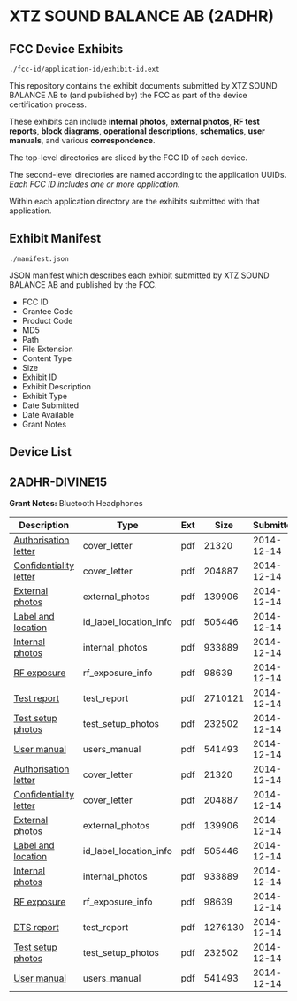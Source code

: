 # XTZ SOUND BALANCE AB (2ADHR)
## FCC Device Exhibits

```
./fcc-id/application-id/exhibit-id.ext
```

This repository contains the exhibit documents submitted by XTZ SOUND BALANCE AB to (and published by) the FCC as part of the device certification process.

These exhibits can include **internal photos**, **external photos**, **RF test reports**, **block diagrams**, **operational descriptions**, **schematics**, **user manuals**, and various **correspondence**.

The top-level directories are sliced by the FCC ID of each device.

The second-level directories are named according to the application UUIDs. *Each FCC ID includes one or more application.*

Within each application directory are the exhibits submitted with that application. 

## Exhibit Manifest

```
./manifest.json
```

JSON manifest which describes each exhibit submitted by XTZ SOUND BALANCE AB and published by the FCC.

- FCC ID
- Grantee Code
- Product Code
- MD5
- Path
- File Extension
- Content Type
- Size
- Exhibit ID
- Exhibit Description
- Exhibit Type
- Date Submitted
- Date Available
- Grant Notes

## Device List
## 2ADHR-DIVINE15
**Grant Notes:** Bluetooth Headphones

| Description | Type | Ext | Size | Submitted | Available |
| ----------- | ---- | --- | ---- | --------- | --------- |
| [Authorisation letter](2ADHR-DIVINE15/02dc128f1800b0b893d06272a52f914b/2472610.pdf) | cover_letter | pdf | 21320 | 2014-12-14 | 2014-12-14 |
| [Confidentiality letter](2ADHR-DIVINE15/02dc128f1800b0b893d06272a52f914b/2472611.pdf) | cover_letter | pdf | 204887 | 2014-12-14 | 2014-12-14 |
| [External photos](2ADHR-DIVINE15/02dc128f1800b0b893d06272a52f914b/2472594.pdf) | external_photos | pdf | 139906 | 2014-12-14 | 2014-12-14 |
| [Label and location](2ADHR-DIVINE15/02dc128f1800b0b893d06272a52f914b/2472593.pdf) | id_label_location_info | pdf | 505446 | 2014-12-14 | 2014-12-14 |
| [Internal photos](2ADHR-DIVINE15/02dc128f1800b0b893d06272a52f914b/2340360.pdf) | internal_photos | pdf | 933889 | 2014-12-14 | 2014-12-14 |
| [RF exposure](2ADHR-DIVINE15/02dc128f1800b0b893d06272a52f914b/2472608.pdf) | rf_exposure_info | pdf | 98639 | 2014-12-14 | 2014-12-14 |
| [Test report](2ADHR-DIVINE15/02dc128f1800b0b893d06272a52f914b/2472603.pdf) | test_report | pdf | 2710121 | 2014-12-14 | 2014-12-14 |
| [Test setup photos](2ADHR-DIVINE15/02dc128f1800b0b893d06272a52f914b/2340358.pdf) | test_setup_photos | pdf | 232502 | 2014-12-14 | 2014-12-14 |
| [User manual](2ADHR-DIVINE15/02dc128f1800b0b893d06272a52f914b/2472605.pdf) | users_manual | pdf | 541493 | 2014-12-14 | 2014-12-14 |
| [Authorisation letter](2ADHR-DIVINE15/0fd62301ba7bf42ca11acc155363dfca/2472610.pdf) | cover_letter | pdf | 21320 | 2014-12-14 | 2014-12-14 |
| [Confidentiality letter](2ADHR-DIVINE15/0fd62301ba7bf42ca11acc155363dfca/2472611.pdf) | cover_letter | pdf | 204887 | 2014-12-14 | 2014-12-14 |
| [External photos](2ADHR-DIVINE15/0fd62301ba7bf42ca11acc155363dfca/2472594.pdf) | external_photos | pdf | 139906 | 2014-12-14 | 2014-12-14 |
| [Label and location](2ADHR-DIVINE15/0fd62301ba7bf42ca11acc155363dfca/2472593.pdf) | id_label_location_info | pdf | 505446 | 2014-12-14 | 2014-12-14 |
| [Internal photos](2ADHR-DIVINE15/0fd62301ba7bf42ca11acc155363dfca/2340360.pdf) | internal_photos | pdf | 933889 | 2014-12-14 | 2014-12-14 |
| [RF exposure](2ADHR-DIVINE15/0fd62301ba7bf42ca11acc155363dfca/2472608.pdf) | rf_exposure_info | pdf | 98639 | 2014-12-14 | 2014-12-14 |
| [DTS report](2ADHR-DIVINE15/0fd62301ba7bf42ca11acc155363dfca/2472652.pdf) | test_report | pdf | 1276130 | 2014-12-14 | 2014-12-14 |
| [Test setup photos](2ADHR-DIVINE15/0fd62301ba7bf42ca11acc155363dfca/2340358.pdf) | test_setup_photos | pdf | 232502 | 2014-12-14 | 2014-12-14 |
| [User manual](2ADHR-DIVINE15/0fd62301ba7bf42ca11acc155363dfca/2472605.pdf) | users_manual | pdf | 541493 | 2014-12-14 | 2014-12-14 |
